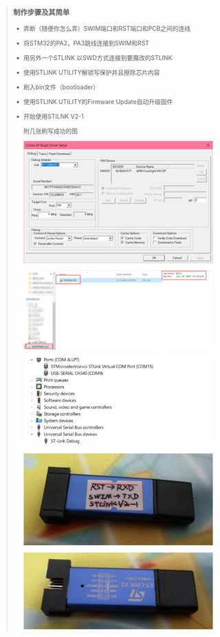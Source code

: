 > ### 制作步骤及其简单
>
> - 弄断（随便你怎么弄）SWIM端口和RST端口和PCB之间的连线
>
> - 将STM32的PA2，PA3跳线连接到SWIM和RST
>
> - 用另外一个STLINK 以SWD方式连接到要魔改的STLINK
>
> - 使用STLINK UTILITY解锁写保护并且擦除芯片内容
>
> - 刷入bin文件（bootloader）
>
> - 使用STLINK UTILITY的Firmware Update自动升级固件
>
> - 开始使用STILNK V2-1
>
>   附几张刷写成功的图
>
>   ![](keil识别为V2-1.png)
>
>   ![](U盘.png)
>
>   ![](虚拟串口.png)
>
>   ![](completed1.jpg)
>
>   ![](completed2.jpg)
>
>   

